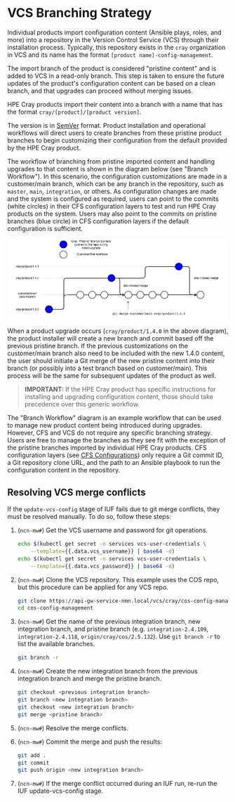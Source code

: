 # VCS Branching Strategy

Individual products import configuration content \(Ansible plays, roles, and more\) into a repository in the Version Control Service \(VCS\) through
their installation process. Typically, this repository exists in the `cray` organization in VCS and its name has the format `[product name]-config-management`.

The import branch of the product is considered "pristine content" and is added to VCS in a read-only branch. This step is taken to ensure the future
updates of the product's configuration content can be based on a clean branch, and that upgrades can proceed without merging issues.

HPE Cray products import their content into a branch with a name that has the format `cray/[product]/[product version]`.

The version is in [SemVer](https://semver.org) format. Product installation and operational workflows will direct users to create branches from these
pristine product branches to begin customizing their configuration from the default provided by the HPE Cray product.

The workflow of branching from pristine imported content and handling upgrades to that content is shown in the diagram below \(see "Branch Workflow"\).
In this scenario, the configuration customizations are made in a customer/main branch, which can be any branch in the repository, such as `master`, `main`,
`integration`, or others. As configuration changes are made and the system is configured as required, users can point to the commits \(white circles\) in their
CFS configuration layers to test and run HPE Cray products on the system. Users may also point to the commits on pristine branches \(blue circle\) in CFS configuration
layers if the default configuration is sufficient.

![Branch Workflow](../../img/operations/branch_workflow.png)

When a product upgrade occurs \(`cray/product/1.4.0` in the above diagram\), the product installer will create a new branch and commit based off the previous
pristine branch. If the previous customizations on the customer/main branch also need to be included with the new 1.4.0 content, the user should initiate a Git merge
of the new pristine content into their branch \(or possibly into a test branch based on customer/main\). This process will be the same for subsequent updates of the
product as well.

> **IMPORTANT:** If the HPE Cray product has specific instructions for installing and upgrading configuration content, those should take precedence over this generic workflow.

The "Branch Workflow" diagram is an example workflow that can be used to manage new product content being introduced during upgrades. However, CFS and VCS do not
require any specific branching strategy. Users are free to manage the branches as they see fit with the exception of the pristine branches imported by individual HPE Cray
products. CFS configuration layers \(see [CFS Configurations](CFS_Configurations.md)\) only require a Git commit ID, a Git repository clone URL, and the path to an
Ansible playbook to run the configuration content in the repository.

## Resolving VCS merge conflicts

If the `update-vcs-config` stage of IUF fails due to git merge conflicts, they must be resolved manually. To do so, follow these steps:

1. (`ncn-mw#`) Get the VCS username and password for git operations.

    ```bash
    echo $(kubectl get secret -n services vcs-user-credentials \
        --template={{.data.vcs_username}} | base64 -d)
    echo $(kubectl get secret -n services vcs-user-credentials \
        --template={{.data.vcs_password}} | base64 -d)
    ```

1. (`ncn-mw#`) Clone the VCS repository. This example uses the COS repo, but this procedure can be applied for any VCS repo.

    ```bash
    git clone https://api-gw-service-nmn.local/vcs/cray/cos-config-management.git
    cd cos-config-management
    ```

1. (`ncn-mw#`) Get the name of the previous integration branch, new integration branch, and pristine branch (e.g. `integration-2.4.109`, `integration-2.4.118`, `origin/cray/cos/2.5.132`).
    Use `git branch -r` to list the available branches.

    ```bash
    git branch -r
    ```

1. (`ncn-mw#`) Create the new integration branch from the previous integration branch and merge the pristine branch.

    ```bash
    git checkout <previous integration branch>
    git branch <new integration branch>
    git checkout <new integration branch>
    git merge <pristine branch>
    ```

1. (`ncn-mw#`) Resolve the merge conflicts.

1. (`ncn-mw#`) Commit the merge and push the results:

    ```bash
    git add .
    git commit
    git push origin <new integration branch>
    ```

1. (`ncn-mw#`) If the merge conflict occurred during an IUF run, re-run the IUF update-vcs-config stage.
